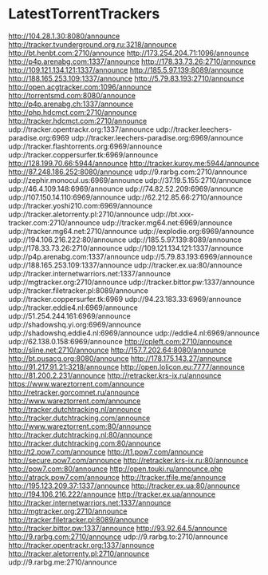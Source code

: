 # LatestTorrentTrackers

http://104.28.1.30:8080/announce
http://tracker.tvunderground.org.ru:3218/announce
http://bt.henbt.com:2710/announce
http://173.254.204.71:1096/announce
http://p4p.arenabg.com:1337/announce
http://178.33.73.26:2710/announce
http://109.121.134.121:1337/announce
http://185.5.97.139:8089/announce
http://188.165.253.109:1337/announce
http://5.79.83.193:2710/announce
http://open.acgtracker.com:1096/announce
http://torrentsmd.com:8080/announce
http://p4p.arenabg.ch:1337/announce
http://php.hdcmct.com:2710/announce
http://tracker.hdcmct.com:2710/announce
udp://tracker.opentrackr.org:1337/announce
udp://tracker.leechers-paradise.org:6969
udp://tracker.leechers-paradise.org:6969/announce
udp://tracker.flashtorrents.org:6969/announce
udp://tracker.coppersurfer.tk:6969/announce
http://128.199.70.66:5944/announce
http://tracker.kuroy.me:5944/announce
http://87.248.186.252:8080/announce
udp://9.rarbg.com:2710/announce
udp://zephir.monocul.us:6969/announce
udp://37.19.5.155:2710/announce
udp://46.4.109.148:6969/announce
udp://74.82.52.209:6969/announce
udp://107.150.14.110:6969/announce
udp://62.212.85.66:2710/announce
udp://tracker.yoshi210.com:6969/announce
udp://tracker.aletorrenty.pl:2710/announce
udp://bt.xxx-tracker.com:2710/announce
udp://tracker.mg64.net:6969/announce
udp://tracker.mg64.net:2710/announce
udp://explodie.org:6969/announce
udp://194.106.216.222:80/announce
udp://185.5.97.139:8089/announce
udp://178.33.73.26:2710/announce
udp://109.121.134.121:1337/announce
udp://p4p.arenabg.com:1337/announce
udp://5.79.83.193:6969/announce
udp://188.165.253.109:1337/announce
udp://tracker.ex.ua:80/announce
udp://tracker.internetwarriors.net:1337/announce
udp://mgtracker.org:2710/announce
udp://tracker.bittor.pw:1337/announce
udp://tracker.filetracker.pl:8089/announce
udp://tracker.coppersurfer.tk:6969
udp://94.23.183.33:6969/announce
udp://tracker.eddie4.nl:6969/announce
udp://51.254.244.161:6969/announce
udp://shadowshq.yi.org:6969/announce
udp://shadowshq.eddie4.nl:6969/announce
udp://eddie4.nl:6969/announce
udp://62.138.0.158:6969/announce
http://cpleft.com:2710/announce
http://sline.net:2710/announce
http://157.7.202.64:8080/announce
http://bt.pusacg.org:8080/announce
http://178.175.143.27/announce
http://91.217.91.21:3218/announce
http://open.lolicon.eu:7777/announce
http://81.200.2.231/announce
http://retracker.krs-ix.ru/announce
https://www.wareztorrent.com/announce
http://retracker.gorcomnet.ru/announce
http://www.wareztorrent.com/announce
http://tracker.dutchtracking.nl/announce
http://tracker.dutchtracking.com/announce
http://www.wareztorrent.com:80/announce
http://tracker.dutchtracking.nl:80/announce
http://tracker.dutchtracking.com:80/announce
http://t2.pow7.com/announce
http://t1.pow7.com/announce
http://secure.pow7.com/announce
http://retracker.krs-ix.ru:80/announce
http://pow7.com:80/announce
http://open.touki.ru/announce.php
http://atrack.pow7.com/announce
http://tracker.tfile.me/announce
http://195.123.209.37:1337/announce
http://tracker.ex.ua:80/announce
http://194.106.216.222/announce
http://tracker.ex.ua/announce
http://tracker.internetwarriors.net:1337/announce
http://mgtracker.org:2710/announce
http://tracker.filetracker.pl:8089/announce
http://tracker.bittor.pw:1337/announce
http://93.92.64.5/announce
http://9.rarbg.com:2710/announce
udp://9.rarbg.to:2710/announce
http://tracker.opentrackr.org:1337/announce
http://tracker.aletorrenty.pl:2710/announce
udp://9.rarbg.me:2710/announce
